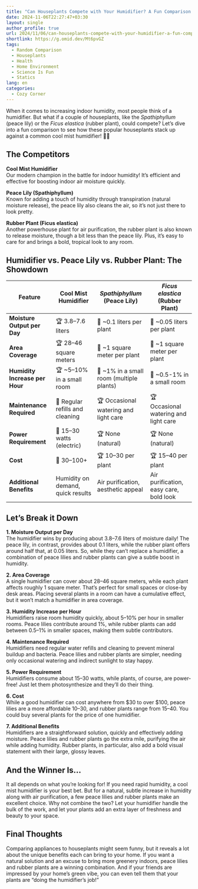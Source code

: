 ```yaml
---
title: "Can Houseplants Compete with Your Humidifier? A Fun Comparison!"
date: 2024-11-06T22:27:47+03:30
layout: single
author_profile: true
url: 2024/11/06/can-houseplants-compete-with-your-humidifier-a-fun-comparison/
shortlink: https://g.omid.dev/Mt6pvGZ
tags:
  - Random Comparison
  - Houseplants
  - Health
  - Home Environment
  - Science Is Fun
  - Statics
lang: en
categories: 
  - Cozy Corner
---
```

When it comes to increasing indoor humidity, most people think of a humidifier. But what if a couple of houseplants, like the *Spathiphyllum* (peace lily) or the *Ficus elastica* (rubber plant), could compete? Let’s dive into a fun comparison to see how these popular houseplants stack up against a common cool mist humidifier! 🌿💧

## The Competitors

**Cool Mist Humidifier**  
Our modern champion in the battle for indoor humidity! It’s efficient and effective for boosting indoor air moisture quickly.

**Peace Lily (Spathiphyllum)**  
Known for adding a touch of humidity through transpiration (natural moisture release), the peace lily also cleans the air, so it’s not just there to look pretty.

**Rubber Plant (Ficus elastica)**  
Another powerhouse plant for air purification, the rubber plant is also known to release moisture, though a bit less than the peace lily. Plus, it’s easy to care for and brings a bold, tropical look to any room.

## Humidifier vs. Peace Lily vs. Rubber Plant: The Showdown

| Feature                               | Cool Mist Humidifier                     | *Spathiphyllum* (Peace Lily)            | *Ficus elastica* (Rubber Plant)         |
|---------------------------------------|------------------------------------------|-----------------------------------------|-----------------------------------------|
| **Moisture Output per Day**           | 🏆 3.8–7.6 liters                        | 🥈 ~0.1 liters per plant                | 🥉 ~0.05 liters per plant               |
| **Area Coverage**                     | 🏆 28–46 square meters                   | 🥉 ~1 square meter per plant            | 🥉 ~1 square meter per plant            |
| **Humidity Increase per Hour**        | 🏆 ~5–10% in a small room                | 🥉 ~1% in a small room (multiple plants) | 🥉 ~0.5-1% in a small room              |
| **Maintenance Required**              | 🥈 Regular refills and cleaning          | 🏆 Occasional watering and light care   | 🏆 Occasional watering and light care   |
| **Power Requirement**                 | 🥉 15–30 watts (electric)                | 🏆 None (natural)                       | 🏆 None (natural)                       |
| **Cost**                              | 🥈 $30–$100+                             | 🏆 $10–$30 per plant                    | 🏆 $15–$40 per plant                    |
| **Additional Benefits**               | Humidity on demand, quick results        | Air purification, aesthetic appeal      | Air purification, easy care, bold look  |

## Let’s Break it Down

**1. Moisture Output per Day**  
The humidifier wins by producing about 3.8–7.6 liters of moisture daily! The peace lily, in contrast, provides about 0.1 liters, while the rubber plant offers around half that, at 0.05 liters. So, while they can’t replace a humidifier, a combination of peace lilies and rubber plants can give a subtle boost in humidity.

**2. Area Coverage**  
A single humidifier can cover about 28–46 square meters, while each plant affects roughly 1 square meter. That’s perfect for small spaces or close-by desk areas. Placing several plants in a room can have a cumulative effect, but it won’t match a humidifier in area coverage.

**3. Humidity Increase per Hour**  
Humidifiers raise room humidity quickly, about 5–10% per hour in smaller rooms. Peace lilies contribute around 1%, while rubber plants can add between 0.5–1% in smaller spaces, making them subtle contributors.

**4. Maintenance Required**  
Humidifiers need regular water refills and cleaning to prevent mineral buildup and bacteria. Peace lilies and rubber plants are simpler, needing only occasional watering and indirect sunlight to stay happy.

**5. Power Requirement**  
Humidifiers consume about 15–30 watts, while plants, of course, are power-free! Just let them photosynthesize and they’ll do their thing.

**6. Cost**  
While a good humidifier can cost anywhere from $30 to over $100, peace lilies are a more affordable $10–$30, and rubber plants range from $15–$40. You could buy several plants for the price of one humidifier.

**7. Additional Benefits**  
Humidifiers are a straightforward solution, quickly and effectively adding moisture. Peace lilies and rubber plants go the extra mile, purifying the air while adding humidity. Rubber plants, in particular, also add a bold visual statement with their large, glossy leaves.

## And the Winner Is...

It all depends on what you’re looking for! If you need rapid humidity, a cool mist humidifier is your best bet. But for a natural, subtle increase in humidity along with air purification, a few peace lilies and rubber plants make an excellent choice. Why not combine the two? Let your humidifier handle the bulk of the work, and let your plants add an extra layer of freshness and beauty to your space.

## Final Thoughts

Comparing appliances to houseplants might seem funny, but it reveals a lot about the unique benefits each can bring to your home. If you want a natural solution and an excuse to bring more greenery indoors, peace lilies and rubber plants are a winning combination. And if your friends are impressed by your home’s green vibe, you can even tell them that your plants are “doing the humidifier’s job!”
